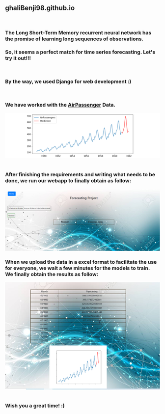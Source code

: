 
<h2>ghaliBenji98.github.io</h2>
<br>
<h3>The Long Short-Term Memory recurrent neural network has the promise of learning long sequences of observations.</h3>
<h3>So, it seems a perfect match for time series forecasting. Let's try it out!!!<br></h3>
<br>
<h3>By the way, we used Django for web development :)</h3>
<img src= "https://github.com/ghaliBenji98/ghaliBenji98.github.io/blob/master/django.unicorn.jpg" alt=""  height="x2">
<br>
<h3>We have worked with the <a href="https://github.com/ghaliBenji98/Web-app-for-forecasting-using-Django-and-LSTM-layers/blob/master/AirPassenger.xlsx">AirPassenger</a> Data.</h3>
<img src= "https://github.com/ghaliBenji98/Web-app-for-forecasting-using-Django-and-LSTM-layers/blob/master/image.png" alt=""  height="x2">
<br>
<br>
<h3>After finishing the requirements and writing what needs to be done, we run our webapp to finally obtain as follow:</h3>
<img src= "https://github.com/ghaliBenji98/Web-app-for-forecasting-using-Django-and-LSTM-layers/blob/master/image1.PNG" alt=""  height="x2">
<br>
<h3>When we upload the data in a excel format to facilitate the use for everyone, we wait a few minutes for the models to train.<br> We finally obtain the results as follow:</h3>
<img src= "https://github.com/ghaliBenji98/Web-app-for-forecasting-using-Django-and-LSTM-layers/blob/master/image2.PNG" alt=""  height="x2">
<br>
<br>
<h3>Wish you a great time! :)</h3>


